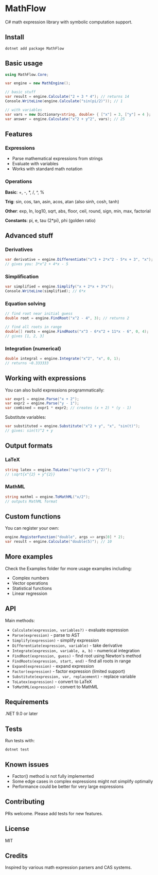 # MathFlow

C# math expression library with symbolic computation support.

## Install

```
dotnet add package MathFlow
```

## Basic usage

```csharp
using MathFlow.Core;

var engine = new MathEngine();

// basic stuff
var result = engine.Calculate("2 + 3 * 4"); // returns 14
Console.WriteLine(engine.Calculate("sin(pi/2)")); // 1

// with variables
var vars = new Dictionary<string, double> { ["x"] = 3, ["y"] = 4 };
var answer = engine.Calculate("x^2 + y^2", vars); // 25
```

## Features

### Expressions
- Parse mathematical expressions from strings
- Evaluate with variables
- Works with standard math notation

### Operations

**Basic**: +, -, *, /, ^, %

**Trig**: sin, cos, tan, asin, acos, atan (also sinh, cosh, tanh)

**Other**: exp, ln, log10, sqrt, abs, floor, ceil, round, sign, min, max, factorial

**Constants**: pi, e, tau (2*pi), phi (golden ratio)

## Advanced stuff

### Derivatives

```csharp
var derivative = engine.Differentiate("x^3 + 2*x^2 - 5*x + 3", "x");
// gives you: 3*x^2 + 4*x - 5
```

### Simplification

```csharp
var simplified = engine.Simplify("x + 2*x + 3*x");
Console.WriteLine(simplified); // 6*x
```

### Equation solving

```csharp
// find root near initial guess
double root = engine.FindRoot("x^2 - 4", 3); // returns 2

// find all roots in range
double[] roots = engine.FindRoots("x^3 - 6*x^2 + 11*x - 6", 0, 4);
// gives [1, 2, 3]
```

### Integration (numerical)

```csharp
double integral = engine.Integrate("x^2", "x", 0, 1); 
// returns ~0.333333
```

## Working with expressions

You can also build expressions programmatically:

```csharp
var expr1 = engine.Parse("x + 2");
var expr2 = engine.Parse("y - 1");
var combined = expr1 * expr2; // creates (x + 2) * (y - 1)
```

Substitute variables:
```csharp
var substituted = engine.Substitute("x^2 + y", "x", "sin(t)");
// gives: sin(t)^2 + y
```

## Output formats

### LaTeX
```csharp
string latex = engine.ToLatex("sqrt(x^2 + y^2)");
// \sqrt{x^{2} + y^{2}}
```

### MathML
```csharp
string mathml = engine.ToMathML("x/2");
// outputs MathML format
```

## Custom functions

You can register your own:

```csharp
engine.RegisterFunction("double", args => args[0] * 2);
var result = engine.Calculate("double(5)"); // 10
```

## More examples

Check the Examples folder for more usage examples including:
- Complex numbers
- Vector operations  
- Statistical functions
- Linear regression

## API

Main methods:

- `Calculate(expression, variables?)` - evaluate expression
- `Parse(expression)` - parse to AST
- `Simplify(expression)` - simplify expression
- `Differentiate(expression, variable)` - take derivative
- `Integrate(expression, variable, a, b)` - numerical integration
- `FindRoot(expression, guess)` - find root using Newton's method
- `FindRoots(expression, start, end)` - find all roots in range
- `Expand(expression)` - expand expression
- `Factor(expression)` - factor expression (limited support)
- `Substitute(expression, var, replacement)` - replace variable
- `ToLatex(expression)` - convert to LaTeX
- `ToMathML(expression)` - convert to MathML

## Requirements

.NET 9.0 or later

## Tests

Run tests with:
```
dotnet test
```

## Known issues

- Factor() method is not fully implemented
- Some edge cases in complex expressions might not simplify optimally
- Performance could be better for very large expressions

## Contributing

PRs welcome. Please add tests for new features.

## License

MIT

## Credits

Inspired by various math expression parsers and CAS systems.